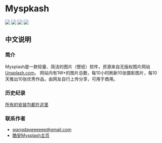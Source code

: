 # Myspkash

![](https://github.com/WangDaYeeeeee/MySplash/blob/master/preview/preview_home.png)
![](https://github.com/WangDaYeeeeee/MySplash/blob/master/preview/preview_drawer.png)
![](https://github.com/WangDaYeeeeee/MySplash/blob/master/preview/preview_search.png)
![](https://github.com/WangDaYeeeeee/MySplash/blob/master/preview/preview_photo.png)

## 中文说明
  
  ### 简介
  Mysplash是一款轻量、简洁的图片（壁纸）软件，资源来自无版权图片网站[Unsplash.com](https://unsplash.com/)。
  网站内有1W+的图片总数，每10小时刷新10张摄影图片，每10天推出10张优秀作品，由网友自行上传分享，可用于商用。

  ### 历史纪录
  [所有的安装包都在这里](https://github.com/WangDaYeeeeee/MySplash/tree/master/history)
  
  ### 联系作者
  * wangdayeeeeee@gmail.com
  * [酷安Mysplash主页](http://www.coolapk.com/apk/com.wangdaye.mysplash)
